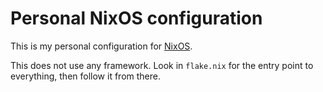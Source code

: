 # Personal NixOS configuration

This is my personal configuration for [NixOS](https://nixos.org).

This does not use any framework. Look in `flake.nix` for the entry point to
everything, then follow it from there.
